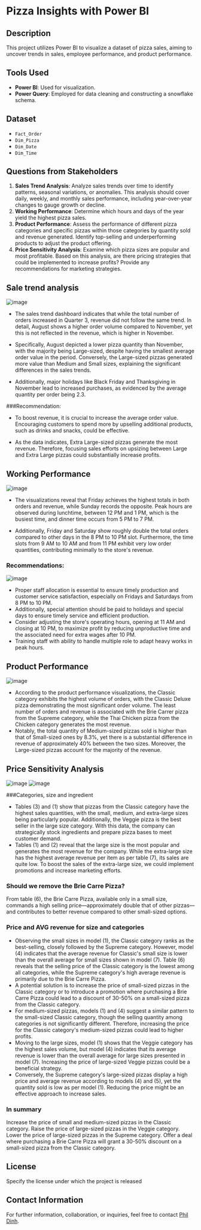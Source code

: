 # Pizza Insights with Power BI

## Description

This project utilizes Power BI to visualize a dataset of pizza sales, aiming to uncover trends in sales, employee performance, and product performance.

## Tools Used

- **Power BI**: Used for visualization.
- **Power Query**: Employed for data cleaning and constructing a snowflake schema.

## Dataset

- `Fact_Order`
- `Dim_Pizza`
- `Dim_Date`
- `Dim_Time`

## Questions from Stakeholders

1. **Sales Trend Analysis**: Analyze sales trends over time to identify patterns, seasonal variations, or anomalies. This analysis should cover daily, weekly, and monthly sales performance, including year-over-year changes to gauge growth or decline.
2. **Working Performance**: Determine which hours and days of the year yield the highest pizza sales.
3. **Product Performance**: Assess the performance of different pizza categories and specific pizzas within those categories by quantity sold and revenue generated. Identify top-selling and underperforming products to adjust the product offering.
4. **Price Sensitivity Analysis**: Examine which pizza sizes are popular and most profitable. Based on this analysis, are there pricing strategies that could be implemented to increase profits? Provide any recommendations for marketing strategies.

## Sale trend analysis
![image](https://github.com/user-attachments/assets/c3ff72bc-5d50-4870-9ef6-57c3175078e7)


- The sales trend dashboard indicates that while the total number of orders increased in Quarter 3, revenue did not follow the same trend. In detail, August shows a higher order volume compared to November, yet this is not reflected in the revenue, which is higher in November. 

- Specifically, August depicted a lower pizza quantity than November, with the majority being Large-sized, despite having the smallest average order value in the period. Conversely, the Large-sized pizzas generated more value than Medium and Small sizes, explaining the significant differences in the sales trends.
- Additionally, major holidays like Black Friday and Thanksgiving in November lead to increased purchases, as evidenced by the average quantity per order being 2.3.

###Recommendation:

- To boost revenue, it is crucial to increase the average order value. Encouraging customers to spend more by upselling additional products, such as drinks and snacks, could be effective. 

- As the data indicates, Extra Large-sized pizzas generate the most revenue. Therefore, focusing sales efforts on upsizing between Large and Extra Large pizzas could substantially increase profits.

## Working Performance
![image](https://github.com/user-attachments/assets/25c0b2db-2869-4edf-bec2-22fcabe07547)


- The visualizations reveal that Friday achieves the highest totals in both orders and revenue, while Sunday records the opposite. Peak hours are observed during lunchtime, between 12 PM and 1 PM, which is the busiest time, and dinner time occurs from 5 PM to 7 PM.

- Additionally, Friday and Saturday show roughly double the total orders compared to other days in the 8 PM to 10 PM slot.
Furthermore, the time slots from 9 AM to 10 AM and from 11 PM exhibit very low order quantities, contributing minimally to the store's revenue.

### Recommendations:
![image](https://github.com/user-attachments/assets/6744c546-6099-4b39-bb03-51b5061a2438)

- Proper staff allocation is essential to ensure timely production and customer service satisfaction, especially on Fridays and Saturdays from 8 PM to 10 PM.
- Additionally, special attention should be paid to holidays and special days to ensure timely service and efficient production.
- Consider adjusting the store's operating hours, opening at 11 AM and closing at 10 PM, to maximize profit by reducing unproductive time and the associated need for extra wages after 10 PM. 
- Training staff with ability to handle multiple role to adapt heavy works in peak hours.

## Product Performance
![image](https://github.com/user-attachments/assets/eb78757c-fd2b-412f-8bb0-3b5d81f05855)


- According to the product performance visualizations, the Classic category exhibits the highest volume of orders, with the Classic Deluxe pizza demonstrating the most significant order volume. The least number of orders and revenue is associated with the Brie Carrer pizza from the Supreme category, while the Thai Chicken pizza from the Chicken category generates the most revenue. 
- Notably, the total quantity of Medium-sized pizzas sold is higher than that of Small-sized ones by 8.3%, yet there is a substantial difference in revenue of approximately 40% between the two sizes. Moreover, the Large-sized pizzas account for the majority of the revenue.

## Price Sensitivity Analysis
![image](https://github.com/user-attachments/assets/19db56b0-2484-45da-b7df-53931f5167f7)
![image](https://github.com/user-attachments/assets/79511fda-cdc8-404b-b65a-3ff3e85382e4)



###Categories, size and ingredient

- Tables (3) and (1) show that pizzas from the Classic category have the highest sales quantities, with the small, medium, and extra-large sizes being particularly popular. Additionally, the Veggie pizza is the best seller in the large size category. With this data, the company can strategically stock ingredients and prepare pizza bases to meet customer demand.
- Tables (1) and (2) reveal that the large size is the most popular and generates the most revenue for the company. While the extra-large size has the highest average revenue per item as per table (7), its sales are quite low. To boost the sales of the extra-large size, we could implement promotions and increase marketing efforts.

### Should we remove the Brie Carre Pizza?
From table (6), the Brie Carre Pizza, available only in a small size, commands a high selling price—approximately double that of other pizzas—and contributes to better revenue compared to other small-sized options.
### Price and AVG revenue for size and categories
- Observing the small sizes in model (1), the Classic category ranks as the best-selling, closely followed by the Supreme category. However, model (4) indicates that the average revenue for Classic's small size is lower than the overall average for small sizes shown in model (7). Table (6) reveals that the selling price of the Classic category is the lowest among all categories, while the Supreme category's high average revenue is primarily due to the Brie Carre Pizza.
- A potential solution is to increase the price of small-sized pizzas in the Classic category or to introduce a promotion where purchasing a Brie Carre Pizza could lead to a discount of 30-50% on a small-sized pizza from the Classic category.
- For medium-sized pizzas, models (1) and (4) suggest a similar pattern to the small-sized Classic category, though the selling quantity among categories is not significantly different. Therefore, increasing the price for the Classic category's medium-sized pizzas could lead to higher profits.
- Moving to the large sizes, model (1) shows that the Veggie category has the highest sales volume, but model (4) indicates that its average revenue is lower than the overall average for large sizes presented in model (7). Increasing the price of large-sized Veggie pizzas could be a beneficial strategy.
- Conversely, the Supreme category's large-sized pizzas display a high price and average revenue according to models (4) and (5), yet the quantity sold is low as per model (1). Reducing the price might be an effective approach to increase sales.
### In summary
Increase the price of small and medium-sized pizzas in the Classic category.
Raise the price of large-sized pizzas in the Veggie category.
Lower the price of large-sized pizzas in the Supreme category.
Offer a deal where purchasing a Brie Carre Pizza will grant a 30-50% discount on a small-sized pizza from the Classic category.

## License

Specify the license under which the project is released

## Contact Information

For further information, collaboration, or inquiries, feel free to contact [Phil Dinh](mailto:dinhthanhtrung2011@gmail.com).
